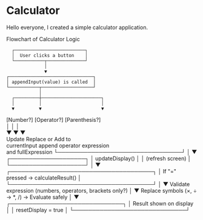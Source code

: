 # Calculator
Hello everyone, I created a simple calculator application.


Flowchart of Calculator Logic



      ┌──────────────────────────┐
      │  User clicks a button    │
      └───────────┬──────────────┘
                  │
                  ▼
    ┌───────────────────────────────┐
    │ appendInput(value) is called  │
    └───────────┬───────────────────┘
                │
      ┌─────────┼──────────────────────┐
      │         │                      │             
      ▼         ▼                      ▼             
 [Number?]  [Operator?]          [Parenthesis?]     
      │         │                      │                  
      ▼         ▼                      ▼              
Update         Replace or           Add to            
currentInput   append operator      expression        
and fullExpression
      └─────────────────────────────────┘
                  │
                  ▼
        ┌────────────────────┐
        │  updateDisplay()    │
        │ (refresh screen)    │
        └────────────────────┘
                  │
                  ▼
    ┌──────────────────────────────────────┐
    │ If "=" pressed → calculateResult()    │
    └──────────────────────────────────────┘
                  │
                  ▼
  Validate expression (numbers, operators, brackets only?)
                  │
                  ▼
 Replace symbols (×, ÷ → *, /) → Evaluate safely
                  │
                  ▼
     ┌──────────────────────────────┐
     │ Result shown on display       │
     │ resetDisplay = true           │
     └──────────────────────────────┘
